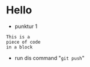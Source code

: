# Hello

* punktur 1 


	
~~~~
This is a 
piece of code 
in a block
~~~~

* run dis command "` git push `"

